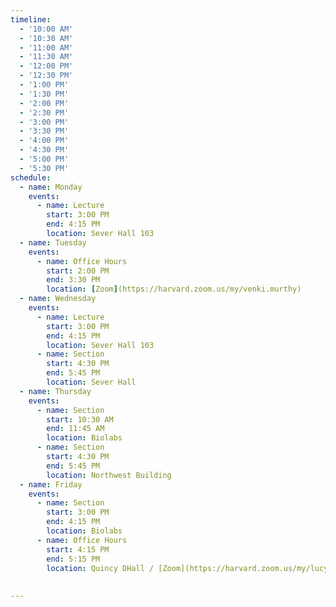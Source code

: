```yaml
---
timeline:
  - '10:00 AM'
  - '10:30 AM'
  - '11:00 AM'
  - '11:30 AM'
  - '12:00 PM'
  - '12:30 PM'
  - '1:00 PM'
  - '1:30 PM'
  - '2:00 PM'
  - '2:30 PM'
  - '3:00 PM'
  - '3:30 PM'
  - '4:00 PM'
  - '4:30 PM'
  - '5:00 PM'
  - '5:30 PM'
schedule:
  - name: Monday
    events:
      - name: Lecture
        start: 3:00 PM
        end: 4:15 PM
        location: Sever Hall 103
  - name: Tuesday
    events:
      - name: Office Hours
        start: 2:00 PM
        end: 3:30 PM
        location: [Zoom](https://harvard.zoom.us/my/venki.murthy)
  - name: Wednesday
    events:
      - name: Lecture
        start: 3:00 PM
        end: 4:15 PM
        location: Sever Hall 103
      - name: Section
        start: 4:30 PM
        end: 5:45 PM
        location: Sever Hall
  - name: Thursday
    events:
      - name: Section
        start: 10:30 AM
        end: 11:45 AM
        location: Biolabs
      - name: Section
        start: 4:30 PM
        end: 5:45 PM
        location: Northwest Building
  - name: Friday
    events:
      - name: Section
        start: 3:00 PM
        end: 4:15 PM
        location: Biolabs
      - name: Office Hours
        start: 4:15 PM
        end: 5:15 PM
        location: Quincy DHall / [Zoom](https://harvard.zoom.us/my/lucylai)
      
      
---
```

